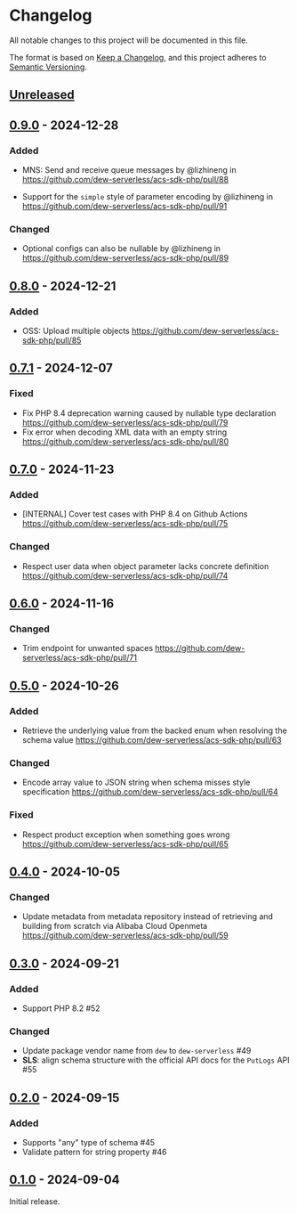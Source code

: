 # Changelog

All notable changes to this project will be documented in this file.

The format is based on [Keep a Changelog](https://keepachangelog.com/en/1.1.0/),
and this project adheres to [Semantic Versioning](https://semver.org/spec/v2.0.0.html).

## [Unreleased]

## [0.9.0] - 2024-12-28

### Added

- MNS: Send and receive queue messages
  by @lizhineng in https://github.com/dew-serverless/acs-sdk-php/pull/88

- Support for the `simple` style of parameter encoding
  by @lizhineng in https://github.com/dew-serverless/acs-sdk-php/pull/91

### Changed

- Optional configs can also be nullable
  by @lizhineng in https://github.com/dew-serverless/acs-sdk-php/pull/89

## [0.8.0] - 2024-12-21

### Added

- OSS: Upload multiple objects
  https://github.com/dew-serverless/acs-sdk-php/pull/85

## [0.7.1] - 2024-12-07

### Fixed

- Fix PHP 8.4 deprecation warning caused by nullable type declaration
  https://github.com/dew-serverless/acs-sdk-php/pull/79
- Fix error when decoding XML data with an empty string
  https://github.com/dew-serverless/acs-sdk-php/pull/80

## [0.7.0] - 2024-11-23

### Added

- [INTERNAL] Cover test cases with PHP 8.4 on Github Actions
  https://github.com/dew-serverless/acs-sdk-php/pull/75

### Changed

- Respect user data when object parameter lacks concrete definition
  https://github.com/dew-serverless/acs-sdk-php/pull/74

## [0.6.0] - 2024-11-16

### Changed

- Trim endpoint for unwanted spaces
  https://github.com/dew-serverless/acs-sdk-php/pull/71

## [0.5.0] - 2024-10-26

### Added

- Retrieve the underlying value from the backed enum when resolving
  the schema value
  https://github.com/dew-serverless/acs-sdk-php/pull/63

### Changed

- Encode array value to JSON string when schema misses style specification
  https://github.com/dew-serverless/acs-sdk-php/pull/64

### Fixed

- Respect product exception when something goes wrong
  https://github.com/dew-serverless/acs-sdk-php/pull/65

## [0.4.0] - 2024-10-05

### Changed

- Update metadata from metadata repository instead of retrieving and building
  from scratch via Alibaba Cloud Openmeta
  https://github.com/dew-serverless/acs-sdk-php/pull/59

## [0.3.0] - 2024-09-21

### Added

- Support PHP 8.2 #52

### Changed

- Update package vendor name from `dew` to `dew-serverless` #49
- **SLS**: align schema structure with the official API docs for the `PutLogs` API #55

## [0.2.0] - 2024-09-15

### Added

- Supports "any" type of schema #45
- Validate pattern for string property #46

## [0.1.0] - 2024-09-04

Initial release.

[unreleased]: https://github.com/dew-serverless/acs-sdk-php/compare/v0.9.0...HEAD
[0.9.0]: https://github.com/dew-serverless/acs-sdk-php/compare/v0.8.0...v0.9.0
[0.8.0]: https://github.com/dew-serverless/acs-sdk-php/compare/v0.7.1...v0.8.0
[0.7.1]: https://github.com/dew-serverless/acs-sdk-php/compare/v0.7.0...v0.7.1
[0.7.0]: https://github.com/dew-serverless/acs-sdk-php/compare/v0.6.0...v0.7.0
[0.6.0]: https://github.com/dew-serverless/acs-sdk-php/compare/v0.5.0...v0.6.0
[0.5.0]: https://github.com/dew-serverless/acs-sdk-php/compare/v0.4.0...v0.5.0
[0.4.0]: https://github.com/dew-serverless/acs-sdk-php/compare/v0.3.0...v0.4.0
[0.3.0]: https://github.com/dew-serverless/acs-sdk-php/compare/v0.2.0...v0.3.0
[0.2.0]: https://github.com/dew-serverless/acs-sdk-php/compare/v0.1.0...v0.2.0
[0.1.0]: https://github.com/dew-serverless/acs-sdk-php/releases/tag/v0.1.0
